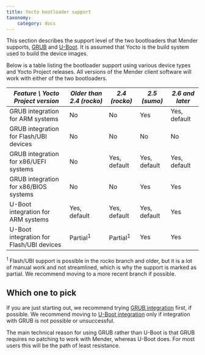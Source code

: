 ```yaml
---
title: Yocto bootloader support
taxonomy:
    category: docs
---
```


This section describes the support level of the two bootloaders that Mender supports, [GRUB](https://www.gnu.org/software/grub/?target=_blank) and [U-Boot](http://www.denx.de/wiki/U-Boot?target=_blank). It is assumed that Yocto is the build system used to build the device images.

Below is a table listing the bootloader support using various device types and Yocto Project releases. All versions of the Mender client software will work with either of the two bootloaders.

| *Feature \ Yocto Project version*        | *Older than 2.4 (rocko)* | *2.4 (rocko)*       | *2.5 (sumo)* | *2.6 and later* |
|------------------------------------------|--------------------------|---------------------|--------------|-----------------|
| GRUB integration for ARM systems         | No                       | No                  | Yes          | Yes, default    |
| GRUB integration for Flash/UBI devices   | No                       | No                  | No           | No              |
| GRUB integration for x86/UEFI systems    | No                       | Yes, default        | Yes, default | Yes, default    |
| GRUB integration for x86/BIOS systems    | No                       | No                  | Yes          | Yes             |
| U-Boot integration for ARM systems       | Yes, default             | Yes, default        | Yes, default | Yes             |
| U-Boot integration for Flash/UBI devices | Partial<sup>1</sup>      | Partial<sup>1</sup> | Yes          | Yes             |

<sup>1</sup> Flash/UBI support is possible in the rocko branch and older, but it is a lot of manual work and not streamlined, which is why the support is marked as partial. We recommend moving to a more recent branch if possible.

## Which one to pick

If you are just starting out, we recommend trying [GRUB integration](../../integrating-with-grub) first, if possible. We recommend moving to [U-Boot integration](../../integrating-with-u-boot) only if integration with GRUB is not possible or unsuccessful.

The main technical reason for using GRUB rather than U-Boot is that GRUB requires no patching to work with Mender, whereas U-Boot does. For most users this will be the path of least resistance.

